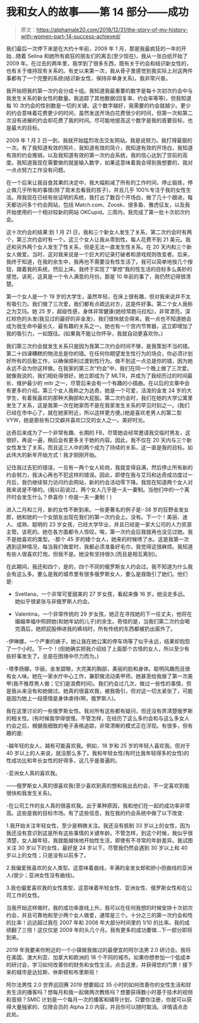 # 我和女人的故事——第 14 部分——成功

> 原文：<https://alphamale20.com/2018/12/31/the-story-of-my-history-with-women-part-14-success-achieved/>

我们最后一次停下来是在大约十年前，2009 年 1 月，那是我最疯狂的一年的开始…随着 Selina 和她所有疯狂的朋友们的离去(至少现在)，我从一张白纸开始了 2009 年。在过去的两年里，我学到了很多东西，既有关于约会和结识新女性的，也有关于维持现有关系的。有史以来第一次，我从骨子里感觉到我实际上对这两件事都有了一个完整的系统(结识新女性，保持非单身关系)。我非常兴奋。

我开始把我的第一次约会分成十组。我知道我最重要的数字是每十次初次约会中与我发生关系的新女性的数量。我追踪了其他数据(回复率、约会率等等)，但我知道每 10 次约会的性别数是一切的关键。这个数字越好，我需要的约会就越少。更少的约会意味着花费更少的时间，虽然发送开场白花费很少的时间，但第一次和第二次没有进展的约会却花费了我的时间。尽可能地提高这个数字是我的首要目标，也是最大的目标。

2009 年 1 月 2 日一到，我就开始猛烈攻击交友网站。我是说努力。我打得最狠的一次。有了我知道有效的照片，我知道有效的简介，我知道有效的开场白，我知道有效的约会推销，以及我知道有效的第一次约会系统，我的信心达到了空前的高度。我知道我现在需要做的就是输入数字，如果这意味着我会得到我想要的，我对一点点努力工作没有问题。

在一个后来让我自食其果的决定中，我大幅削减了所有的工作时间，停止锻炼，停止做几乎所有的事情(除了周末去看我的孩子)，并且几乎 100%专注于我的女性生活。用我现在已经有些证明的系统，我打出了数百个开场白，做了几十个跟进，每天都访问多个约会网站，包括 Match.com、Zoosk、很多鱼、雅虎征友，以及我开始使用的一个相对较新的网站 OKCupid。三周内，我完成了第一批十次初次约会。

这十次约会的结果:到 1 月 21 日，我和三个新女人发生了关系，第二次约会时有两个，第三次约会时有一个。这三个女人让我从零到性，每人花费不到 21 美元。我还和另外两个女人发生了性关系，但是无法一直发生性关系。在 20 天内和三个新女人做爱。当时，这对我来说是一个巨大的记录打破者和游戏规则改变者。后来，我终于知道，在我的余生中，我再也不需要没有性生活了。我可以简单地按几个按钮，跟着我的系统，然后上床。我终于实现了“掌控”我的性生活的目标多么美妙的感觉。该死，这真是一个令人满意的月份。那是 10 年前的事了，我仍然记得很清楚。

第一个女人是一个 19 岁的大学生，虽然年轻，在床上很有趣，但对我来说并不太有吸引力。我们做了三次爱，我们都有点疏远对方，这是件好事。第二个女人我称之为艾玛。她 25 岁，超级性感，身体非常健康(她经常跑马拉松)，非常漂亮，深红棕色的头发(我见过的最好的非金发)，我们很快就合得来。我一点也不知道她会成为我生命中最长久、最有趣的关系之一。她也有一个宫内节育器，这立即增加了我的吸引力，一如既往。(如果我不能让你怀孕，我就自动更喜欢你。)

我们第三次约会就发生关系只是因为我第二次约会时间不够，是我策划不当的错。第二十四课糟糕的物流总是你的错。在任何你期望发生性行为的场合，你必须计划好所有的后勤工作，以确保顺利过渡到性行为。做不到这一点总是你的错，因为她永远不会为你这样做。在我家的第三次“约会”中，我们在同一个晚上做了三次爱。就像我说的，我们相处得很好。她立即成为了 MLTR，并成为了我经历过的时间最长、维护最少的 mltr 之一，尽管后来会有一个有趣的小插曲。在以后的文章中会有更多的介绍。第三个女人我称之为达奇。她是一个可爱，活泼的金发 24 岁的大学生，有着我喜欢的那种大胸部和大屁股。第二次约会时，我们在她的大学公寓里发生了关系，这是我第一次在她家而不是在我家发生关系的罕见时刻之一。(我们已经在市中心了，就在她家附近，所以这样更方便。)她是喜欢老男人的第二型 VYW，她是那些有口交癖并喜欢口交的女人之一。美好时光。

达奇后来成为了一个非常有趣、长期的 FB，尽管她会经常邀请我交临时男友，这很好。再说一遍，稍后会有更多关于她的内容。因此，我不仅在 20 天内与三个新女性发生了关系，而且这三人中的两个成为了持续的关系，这一直是我的目标。如此伟大的新年开始方式！我才刚刚开始。

记住我过去犯的错误，一旦有一两个女人轮岗，我就变得自满，然后停止所有新的约会努力，我决心再也不犯这样的错误。因此，即使在我与艾玛和达奇成功度过一月后，我仍继续努力访问约会网站，新的约会活动零下降。我现在知道两个女人对我来说是不够的。(我以前说过，两个女人几乎是一夫一妻制。当他们中的一个离开时会发生什么？恭喜你！你是一夫一妻制！)

进入二月和三月，新的女性不断到来。一些更著名的例子是:-38 岁的狂野金发女郎，她和她的一个女朋友出现在我们的第一次约会上。没有。下一个！美丽、迷人、成熟、聪明的 23 岁女孩，已经大学毕业，并且已经是一家大公司的人力资源主管。该死的。她在各方面都令人惊叹。唉，第一次约会后我就再也没见过她。我不是她喜欢的类型。-那个 45 岁的矮个女人，她来的时候喷了水。这是我第一次遇到这种情况，每当我们做爱时，我都必须准备好毛巾，我觉得这很麻烦。我知道有些人很喜欢打炮，但我不是。她没有坚持很久(而且是相互离别)。

在此期间，我还和四个，是的，四个不同的俄罗斯女人约会过。我不知道为什么我会有这么多。要么是我的城市里有很多俄罗斯女人，要么是我吸引了她们。他们是:

- Svetlana，一个非常可爱甜美的 27 岁女孩，看起来像 16 岁。她没走多远。她似乎很紧张与非俄罗斯人约会。

- Valentina，一个非常传统的 29 岁女孩，她正在寻找她的下一任丈夫，他将在婚姻幸福中照顾她(和她年幼的儿子)的余生。奇怪的是，当我们第二次约会喝完酒后，她把屁股伸进我的裤裆时，所有传统的东西都被扔出窗外了。

-伊琳娜，一个严重的婊子。她让我在她公寓的停车场等了似乎永远，结果却抱怨了一个小时。下一个！(但她确实把我介绍给了上面那个古怪的女人，所以至少有些好事发生了。总是在困境中尽力而为。)

-塔季扬娜。华丽，金发碧眼，大完美的胸部，美丽的脸和身体。聪明风趣而且很有女人味。她在一家水疗中心工作，兼职做流动美甲师。她甚至给我做了第一次美甲(我不推荐男人做；它们是浪费时间)。我们约会过几次，做过一些性的事情，但是我从来没有和她做过。她真的很喜欢我，被我吸引，但对这一切太紧张了，可能是因为她上一段感情是身体虐待(啊，俄罗斯人)。

我在这里讨论的一些俄罗斯女性。我对所有这些都有疑问，但还没有弄清楚俄罗斯的相关性。(有时候我学得很慢。不管怎样，在经历了这么多约会和与这么多女人约会之后，根据我细致的电子表格追踪，非常清晰的模式正在浮现。有很多，但有趣的是:

-越年轻的女人，越有可能喜欢我。例如，18 岁和 25 岁的年轻人喜欢我。但对于 40 岁以上的人来说，就没那么多了。我和年轻女性(有时比我年轻得多的女性)的性成功比和年长女性的好得多，这几乎是普遍的。

-亚洲女人真的喜欢我。

——俄罗斯女人真的很喜欢我(至少喜欢到真的想和我出去约会，不一定喜欢到能很快和我发生关系)。

-在公司工作的女人真的很喜欢我。出于某种原因，我和他们在一起的成功率非常高。这些是我的目标市场。有了这些信息，我在我的约会系统中做了以下改变:

1.我开始关注年轻女性，至少是稍微关注。我还没有抵制 33 岁以上的女性，因为我还没有意识到这是所有这些事情的关键年龄。不管怎样，到这个时候，我似乎很清楚，女人越年轻，我就能越快地开始性生活，即使有不寻常的年龄差异。我试图关注 30 岁以下的女性，最好是 24 岁以下，尽管我仍然会遇到 30 岁以上和 40 岁以上的女性；只是没有以前多了。

2.我偏爱我喜欢的女人类型。这意味着曲线，丰满的金发女郎和娇小但曲线的亚洲人(很少；亚洲女性没有曲线)。

3.我也偏爱喜欢我的女性类型，这意味着年轻女性、亚洲女性、俄罗斯女性和在公司工作的女性。

当我开始这样做时，我的成功率直线上升。我可以在任何我想的时候安排十次初次约会，并且可靠地和至少两个女人做爱，通常是三个。十分之三的第一次约会和性的比率！远远超过我在 2007 年和 2008 年大部分时间里的 1/10 的比率。我的成绩翻了三倍！这仅仅是 2009 年的头几个月。我有更多的成功要做…下一部分即将到来。

2019 年我要来你附近的一个小镇做我做过的最便宜的阿尔法男 2.0 研讨会。我将在美国、澳大利亚、加拿大和欧洲的 18 个不同的城市。如果你想参加一个低成本的研讨会，学习如何改善你的财务和女性生活，点击这里，并获得您的门票！接下来的城市是达拉斯、休斯顿和布里斯班！

阿尔法男性 2.0 世界巡回赛 2019 想要超过 35 小时的如何改善你的女性生活和财务生活的播客吗？想每月和我一起做两次教练吗？想要获得数小时基于技术的视频和音频？SMIC 计划是一个每月一次的播客和辅导计划，只要你注册，你就可以获得大量独家的、仅限会员的 Alpha 2.0 内容，并且你可以随时取消。详情请点击此处。